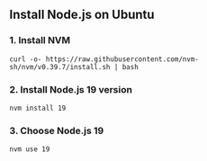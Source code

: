 ## Install Node.js on Ubuntu

### 1. Install NVM

```curl -o- https://raw.githubusercontent.com/nvm-sh/nvm/v0.39.7/install.sh | bash```

### 2. Install Node.js 19 version

```nvm install 19```

### 3. Choose Node.js 19

```nvm use 19```
